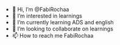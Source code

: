 - 👋 Hi, I’m @FabiRochaa
- 👀 I’m interested in learnings
- 🌱 I’m currently learning ADS and english 
- 💞️ I’m looking to collaborate on learnings
- 📫 How to reach me FabiRochaa

<!---
FabiRochaa/FabiRochaa is a ✨ special ✨ repository because its `README.md` (this file) appears on your GitHub profile.
You can click the Preview link to take a look at your changes.
--->
